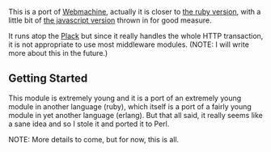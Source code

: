 This is a port of [Webmachine](https://github.com/basho/webmachine),
actually it is closer to
[the ruby version](https://github.com/seancribbs/webmachine-ruby), with
a little bit of [the javascript version](https://github.com/tautologistics/nodemachine)
thrown in for good measure.

It runs atop the [Plack](https://www.metacpan.org/module/Plack) but since it
really handles the whole HTTP transaction, it is not appropriate to use
most middleware modules. (NOTE: I will write more about this in the future.)

## Getting Started

This module is extremely young and it is a port of an extremely young module in
another language (ruby), which itself is a port of a fairly young module in yet
another language (erlang). But that all said, it really seems like a sane idea
and so I stole it and ported it to Perl.

NOTE: More details to come, but for now, this is all.



